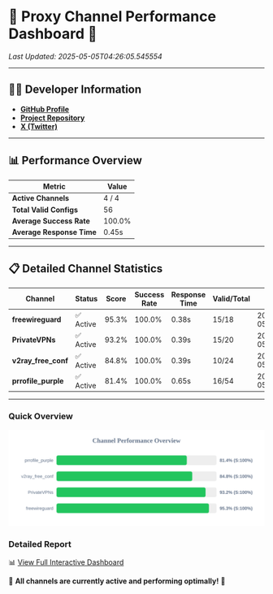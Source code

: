 # 🌟 Proxy Channel Performance Dashboard 🌟

_Last Updated: 2025-05-05T04:26:05.545554_

---

## 👩‍💻 Developer Information

- **[GitHub Profile](https://github.com/4n0nymou3)**  
- **[Project Repository](https://github.com/4n0nymou3/multi-proxy-config-fetcher)**  
- **[X (Twitter)](https://x.com/4n0nymou3)**  

---

## 📊 Performance Overview

| Metric                | Value       |
|-----------------------|-------------|
| **Active Channels**   | 4 / 4       |
| **Total Valid Configs** | 56          |
| **Average Success Rate** | 100.0%      |
| **Average Response Time** | 0.45s       |

---

## 📋 Detailed Channel Statistics

| Channel          | Status     | Score  | Success Rate | Response Time | Valid/Total | Last Success               |
|------------------|------------|--------|--------------|---------------|-------------|----------------------------|
| **freewireguard**  | ✅ Active  | 95.3%  | 100.0% | 0.38s         | 15/18       | 2025-05-05T04:26:05.544179 |
| **PrivateVPNs**  | ✅ Active  | 93.2%  | 100.0% | 0.39s         | 15/20       | 2025-05-05T04:26:05.132953 |
| **v2ray_free_conf**  | ✅ Active  | 84.8%  | 100.0% | 0.39s         | 10/24       | 2025-05-05T04:26:04.709062 |
| **prrofile_purple**  | ✅ Active  | 81.4%  | 100.0% | 0.65s         | 16/54       | 2025-05-05T04:26:04.291701 |

---

### Quick Overview
<div align="center">
  <a href="https://raw.githubusercontent.com/nullluser/NullRepo/refs/heads/main/assets/channel_stats_chart.svg">
    <img src="https://raw.githubusercontent.com/nullluser/NullRepo/refs/heads/main/assets/channel_stats_chart.svg" alt="Source Performance Statistics" width="800">
  </a>
</div>

### Detailed Report
📊 [View Full Interactive Dashboard](https://htmlpreview.github.io/?https://github.com/nullluser/NullRepo/blob/main/assets/performance_report.html)

🎉 **All channels are currently active and performing optimally!** 🎉
